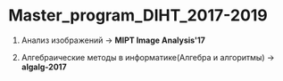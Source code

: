 # Master_program_DIHT_2017-2019

1) Анализ изображений -> **MIPT Image Analysis'17**

2) Алгебраические методы в информатике(Алгебра и алгоритмы) -> **algalg-2017**
